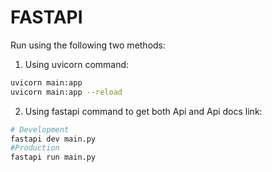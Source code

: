 # FASTAPI
Run using the following two methods:
1. Using uvicorn command:
```bash
uvicorn main:app
uvicorn main:app --reload
```

2. Using fastapi command to get both Api and Api docs link:

```bash
# Development
fastapi dev main.py
#Production
fastapi run main.py
```
